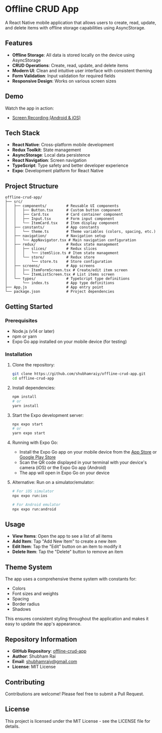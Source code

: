 # Offline CRUD App

A React Native mobile application that allows users to create, read, update, and delete items with offline storage capabilities using AsyncStorage.

## Features

- **Offline Storage**: All data is stored locally on the device using AsyncStorage
- **CRUD Operations**: Create, read, update, and delete items
- **Modern UI**: Clean and intuitive user interface with consistent theming
- **Form Validation**: Input validation for required fields
- **Responsive Design**: Works on various screen sizes

## Demo

Watch the app in action:

- [Screen Recording (Android & iOS)](https://drive.google.com/file/d/1fIZsa1YtMb1OVXmEc683-PN5PDH_ACjO/view?usp=sharing)

## Tech Stack

- **React Native**: Cross-platform mobile development
- **Redux Toolkit**: State management
- **AsyncStorage**: Local data persistence
- **React Navigation**: Screen navigation
- **TypeScript**: Type safety and better developer experience
- **Expo**: Development platform for React Native

## Project Structure

```
offline-crud-app/
├── src/
│   ├── components/         # Reusable UI components
│   │   ├── Button.tsx      # Custom button component
│   │   ├── Card.tsx        # Card container component
│   │   ├── Input.tsx       # Form input component
│   │   └── ItemCard.tsx    # Item display component
│   ├── constants/          # App constants
│   │   └── theme.ts        # Theme variables (colors, spacing, etc.)
│   ├── navigation/         # Navigation setup
│   │   └── AppNavigator.tsx # Main navigation configuration
│   ├── redux/              # Redux state management
│   │   ├── slices/         # Redux slices
│   │   │   └── itemSlice.ts # Item state management
│   │   └── store/          # Redux store
│   │       └── store.ts    # Store configuration
│   ├── screens/            # App screens
│   │   ├── ItemFormScreen.tsx # Create/edit item screen
│   │   └── ItemListScreen.tsx # List items screen
│   └── types/              # TypeScript type definitions
│       └── index.ts        # App type definitions
├── App.js                  # App entry point
└── package.json            # Project dependencies
```

## Getting Started

### Prerequisites

- Node.js (v14 or later)
- npm or yarn
- Expo Go app installed on your mobile device (for testing)

### Installation

1. Clone the repository:

   ```bash
   git clone https://github.com/shubhamraiy/offline-crud-app.git
   cd offline-crud-app
   ```

2. Install dependencies:

   ```bash
   npm install
   # or
   yarn install
   ```

3. Start the Expo development server:

   ```bash
   npx expo start
   # or
   yarn expo start
   ```

4. Running with Expo Go:

   - Install the Expo Go app on your mobile device from the [App Store](https://apps.apple.com/app/apple-store/id982107779) or [Google Play Store](https://play.google.com/store/apps/details?id=host.exp.exponent)
   - Scan the QR code displayed in your terminal with your device's camera (iOS) or the Expo Go app (Android)
   - The app will open in Expo Go on your device

5. Alternative: Run on a simulator/emulator:

   ```bash
   # For iOS simulator
   npx expo run:ios

   # For Android emulator
   npx expo run:android
   ```

## Usage

- **View Items**: Open the app to see a list of all items
- **Add Item**: Tap "Add New Item" to create a new item
- **Edit Item**: Tap the "Edit" button on an item to modify it
- **Delete Item**: Tap the "Delete" button to remove an item

## Theme System

The app uses a comprehensive theme system with constants for:

- Colors
- Font sizes and weights
- Spacing
- Border radius
- Shadows

This ensures consistent styling throughout the application and makes it easy to update the app's appearance.

## Repository Information

- **GitHub Repository**: [offline-crud-app](https://github.com/shubhamraiy/offline-crud-app)
- **Author**: Shubham Rai
- **Email**: shubhamraiy@gmail.com
- **License**: MIT License

## Contributing

Contributions are welcome! Please feel free to submit a Pull Request.

## License

This project is licensed under the MIT License - see the LICENSE file for details.
